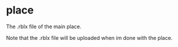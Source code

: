 # place
The .rblx file of the main place.

Note that the .rblx file will be uploaded when im done with the place.
